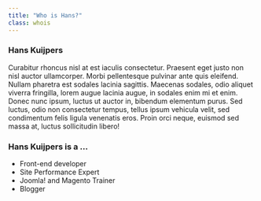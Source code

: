 ```yaml
---
title: "Who is Hans?"
class: whois
---
```


### Hans Kuijpers
Curabitur rhoncus nisl at est iaculis consectetur. Praesent eget justo non nisl auctor ullamcorper. Morbi pellentesque pulvinar ante quis eleifend. Nullam pharetra est sodales lacinia sagittis. Maecenas sodales, odio aliquet viverra fringilla, lorem augue lacinia augue, in sodales enim mi et enim. Donec nunc ipsum, luctus ut auctor in, bibendum elementum purus. 
Sed luctus, odio non consectetur tempus, tellus ipsum vehicula velit, sed condimentum felis ligula venenatis eros. Proin orci neque, euismod sed massa at, luctus sollicitudin libero!

### Hans Kuijpers is a ...
* Front-end developer
* Site Performance Expert
* Joomla! and Magento Trainer
* Blogger
